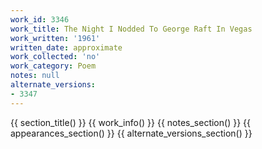 ```yaml
---
work_id: 3346
work_title: The Night I Nodded To George Raft In Vegas
work_written: '1961'
written_date: approximate
work_collected: 'no'
work_category: Poem
notes: null
alternate_versions:
- 3347
---
```


{{ section_title() }}
{{ work_info() }}
{{ notes_section() }}
{{ appearances_section() }}
{{ alternate_versions_section() }}